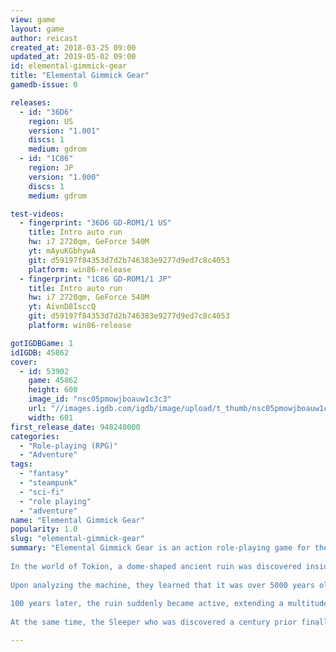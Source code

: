 ```yaml
---
view: game
layout: game
author: reicast
created_at: 2018-03-25 09:00
updated_at: 2019-05-02 09:00
id: elemental-gimmick-gear
title: "Elemental Gimmick Gear"
gamedb-issue: 0

releases:
  - id: "36D6"
    region: US
    version: "1.001"
    discs: 1
    medium: gdrom
  - id: "1C86"
    region: JP
    version: "1.000"
    discs: 1
    medium: gdrom

test-videos:
  - fingerprint: "36D6 GD-ROM1/1 US"
    title: Intro auto run
    hw: i7 2720qm, GeForce 540M
    yt: mAyuKGbhywA
    git: d59197f84353d7d2b746383e9277d9ed7c8c4053
    platform: win86-release
  - fingerprint: "1C86 GD-ROM1/1 JP"
    title: Intro auto run
    hw: i7 2720qm, GeForce 540M
    yt: AivnD8IsccQ
    git: d59197f84353d7d2b746383e9277d9ed7c8c4053
    platform: win86-release

gotIGDBGame: 1
idIGDB: 45862
cover:
  - id: 53902
    game: 45862
    height: 600
    image_id: "nsc05pmowjboauw1c3c3"
    url: "//images.igdb.com/igdb/image/upload/t_thumb/nsc05pmowjboauw1c3c3.jpg"
    width: 601
first_release_date: 948240000
categories:
  - "Role-playing (RPG)"
  - "Adventure"
tags:
  - "fantasy"
  - "steampunk"
  - "sci-fi"
  - "role playing"
  - "adventure"
name: "Elemental Gimmick Gear"
popularity: 1.0
slug: "elemental-gimmick-gear"
summary: "Elemental Gimmick Gear is an action role-playing game for the Dreamcast console. Elemental Gimmick Gear uses hand-drawn art in an overhead view during exploration, then switches to 3D graphics during boss battles. 
 
In the world of Tokion, a dome-shaped ancient ruin was discovered inside a thick jungle. During excavation, an egg-shaped mecha was found inside the ruins containing a sleeping man. No matter how hard scientists tried, he would not wake up. He was taken to a laboratory along with the machine to be further studied. 
 
Upon analyzing the machine, they learned that it was over 5000 years old. They also could not find any form of power source. In time, the machine became known as &quote;Elemental Gimmick Gear&quote;, or EGG for short. After extensive scientific analysis over a number of years, copies of the EGG were produced and used as vehicles. 
 
100 years later, the ruin suddenly became active, extending a multitude of tentacles into the ground. They spread all across the land, destroying anything in their way. With the tentacles came a thick layer of fog that surrounded the ruins, and people gave them the name Fogna. 
 
At the same time, the Sleeper who was discovered a century prior finally awoke. He had not aged a day since his discovery and had no memory of his past or his own name. Selen, who was with him as he woke, set him free without notifying the other scientists in the lab. She sent him to Fogna to begin searching for clues of what happened 5100 years ago, and to stop the tentacles' breeding."

---
```

